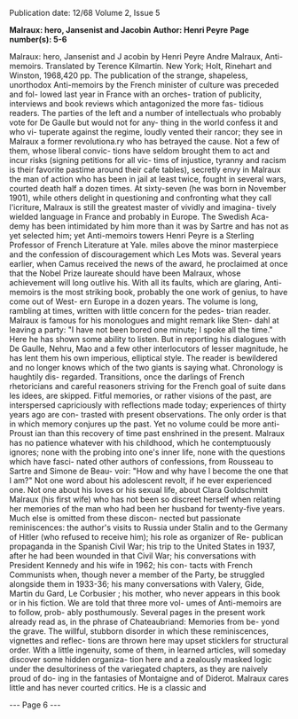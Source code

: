 Publication date: 12/68
Volume 2, Issue 5

**Malraux: hero, Jansenist and Jacobin**
**Author: Henri Peyre**
**Page number(s): 5-6**

Malraux: hero, 
Jansenist and J acobin 
by Henri Peyre 
Andre Malraux, Anti-memoirs. Translated 
by Terence Kilmartin. New York; Holt, 
Rinehart and Winston, 1968,420 pp. 
The publication of the strange, shapeless, 
unorthodox Anti-memoirs by the French 
minister of culture was preceded and fol-
lowed last year in France with an orches-
tration of publicity, interviews and book 
reviews which antagonized the more fas-
tidious readers. The parties of the left and 
a number of intellectuals who probably 
vote for De Gaulle but would not for any-
thing in the world confess it and who vi-
tuperate against the regime, loudly vented 
their rancor; they see in Malraux a former 
revolutiona.ry who has betrayed the cause. 
Not a few of them, whose liberal convic-
tions have seldom brought them to act and 
incur risks (signing petitions for all vic-
tims of injustice, tyranny and racism is 
their favorite pastime around their cafe 
tables), secretly envy in Malraux the man 
of action who has been in jail at least twice, 
fought in several wars, courted death half 
a dozen times. At sixty-seven (he was 
born in November 1901), while others 
delight in questioning and confronting 
what they call l'icriture, Malraux is still 
the greatest master of vividly and imagina-
tively wielded language in France and 
probably in Europe. The Swedish Aca-
demy has been intimidated by him more 
than it was by Sartre and has not as yet 
selected him; yet Anti-memoirs towers 
Henri Peyre is a Sterling Professor of 
French Literature at Yale. 
miles above the minor masterpiece and the 
confession of discouragement which Les 
Mots was. Several years earlier, when 
Camus received the news of the award, he 
proclaimed at once that the Nobel Prize 
laureate should have been Malraux, whose 
achievement will long outlive his. With all 
its faults, which are glaring, Anti-memoirs 
is the most striking book, probably the one 
work of genius, to have come out of West-
ern Europe in a dozen years. 
The volume is long, rambling at times, 
written with little concern for the pedes-
trian reader. Malraux is famous for his 
monologues and might remark like Sten-
dahl at leaving a party: "I have not been 
bored one minute; I spoke all the time." 
Here he has shown some ability to listen. 
But in reporting his dialogues with 
De Gaulle, Nehru, Mao and a few other 
interlocutors of lesser magnitude, he has 
lent them his own imperious, elliptical 
style. The reader is bewildered and no 
longer knows which of the two giants is 
saying what. Chronology is haughtily dis-
regarded. Transitions, once the darlings of 
French rhetoricians and careful reasoners 
striving for the French goal of suite dans 
les idees, are skipped. Fitful memories, or 
rather visions of the past, are interspersed 
capriciously with reflections made today; 
experiences of thirty years ago are con-
trasted with present observations. The only 
order is that in which memory conjures 
up the past. Yet no volume could be more 
anti-Proust ian than this recovery of time 
past enshrined in the present. Malraux has 
no patience whatever with his childhood, 
which he contemptuously ignores; none 
with the probing into one's inner life, 
none with the questions which have fasci-
nated other authors of confessions, from 
Rousseau to Sartre and Simone de Beau-
voir: "How and why have I become the 
one that I am?" Not one word about his 
adolescent revolt, if he ever experienced 
one. Not one about his loves or his sexual 
life, about Clara Goldschmitt Malraux 
(his first wife) who has not been so discreet 
herself when relating her memories of 
the man who had been her husband for 
twenty-five years. 
Much else is omitted from these discon-
nected but passionate reminiscences: the 
author's visits to Russia under Stalin and 
to the Germany of Hitler (who refused to 
receive him); his role as organizer of Re-
publican propaganda in the Spanish Civil 
War; his trip to the United States in 1937, 
after he had been wounded in that Civil 
War; his conversations with President 
Kennedy and his wife in 1962; his con-
tacts with French Communists when, 
though never a member of the Party, be 
struggled alongside them in 1933-36; his 
many conversations with Valery, Gide, 
Martin du Gard, Le Corbusier ; his mother, 
who never appears in this book or in his 
fiction. We are told that three more vol-
umes of Anti-memoirs are to follow, prob-
ably posthumously. Several pages in the 
present work already read as, in the phrase 
of Chateaubriand: Memories from be-
yond the grave. 
The willful, stubborn disorder in which 
these reminiscences, vignettes and reflec-
tions are thrown here may upset sticklers 
for structural order. With a little ingenuity, 
some of them, in learned articles, will 
someday discover some hidden organiza-
tion here and a zealously masked logic 
under the desultoriness of the variegated 
chapters, as they are naively proud of do-
ing in the fantasies of Montaigne and of 
Diderot. Malraux cares little and has 
never courted critics. He is a classic and 


--- Page 6 ---